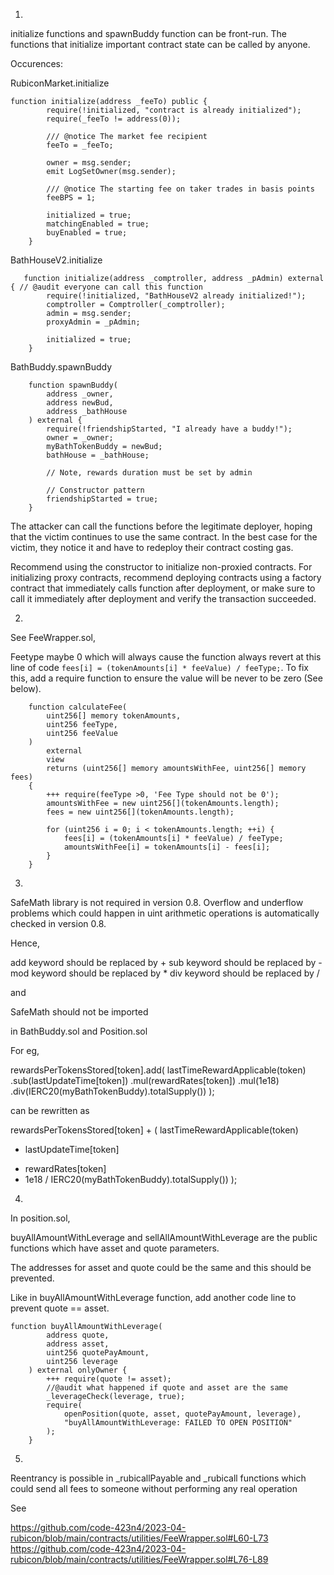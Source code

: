 1.

initialize functions and spawnBuddy function can be front-run. The functions that initialize important contract state can be called by anyone.

Occurences:

RubiconMarket.initialize

```solidity
function initialize(address _feeTo) public {
        require(!initialized, "contract is already initialized");
        require(_feeTo != address(0));

        /// @notice The market fee recipient
        feeTo = _feeTo;

        owner = msg.sender;
        emit LogSetOwner(msg.sender);

        /// @notice The starting fee on taker trades in basis points
        feeBPS = 1;

        initialized = true;
        matchingEnabled = true;
        buyEnabled = true;
    }
```

BathHouseV2.initialize

```solidity
   function initialize(address _comptroller, address _pAdmin) external { // @audit everyone can call this function
        require(!initialized, "BathHouseV2 already initialized!");
        comptroller = Comptroller(_comptroller);
        admin = msg.sender;
        proxyAdmin = _pAdmin;

        initialized = true;
    }
```

BathBuddy.spawnBuddy

```solidity
    function spawnBuddy(
        address _owner,
        address newBud,
        address _bathHouse
    ) external {
        require(!friendshipStarted, "I already have a buddy!");
        owner = _owner;
        myBathTokenBuddy = newBud;
        bathHouse = _bathHouse;

        // Note, rewards duration must be set by admin

        // Constructor pattern
        friendshipStarted = true;
    }
```

The attacker can call the functions before the legitimate deployer, hoping that the victim continues to use the same contract. In the best case for the victim, they notice it and have to redeploy their contract costing gas.

Recommend using the constructor to initialize non-proxied contracts. For initializing proxy contracts, recommend deploying contracts using a factory contract that immediately calls function after deployment, or make sure to call it immediately after deployment and verify the transaction succeeded.

2.

See FeeWrapper.sol,

Feetype maybe 0 which will always cause the function always revert at this line of code
```fees[i] = (tokenAmounts[i] * feeValue) / feeType;```. 
To fix this, add a require function to ensure the value will be never to be zero (See below).

```
    function calculateFee(
        uint256[] memory tokenAmounts,
        uint256 feeType,
        uint256 feeValue
    )
        external
        view
        returns (uint256[] memory amountsWithFee, uint256[] memory fees)
    {
        +++ require(feeType >0, 'Fee Type should not be 0');
        amountsWithFee = new uint256[](tokenAmounts.length);
        fees = new uint256[](tokenAmounts.length);

        for (uint256 i = 0; i < tokenAmounts.length; ++i) {
            fees[i] = (tokenAmounts[i] * feeValue) / feeType;
            amountsWithFee[i] = tokenAmounts[i] - fees[i];
        }
    }
```

3.

SafeMath library is not required in version 0.8.
Overflow and underflow problems which could happen in uint arithmetic operations is automatically checked in version 0.8.

Hence, 

add keyword should be replaced by +
sub keyword should be replaced by -
mod keyword should be replaced by *
div keyword should be replaced by /

and 

SafeMath should not be imported

in BathBuddy.sol and Position.sol

For eg, 

rewardsPerTokensStored[token].add(
lastTimeRewardApplicable(token)
.sub(lastUpdateTime[token])
.mul(rewardRates[token])
.mul(1e18)
.div(IERC20(myBathTokenBuddy).totalSupply())
);

can be rewritten as

rewardsPerTokensStored[token] + (
lastTimeRewardApplicable(token)
- lastUpdateTime[token]
* rewardRates[token]
* 1e18
/ IERC20(myBathTokenBuddy).totalSupply())
);

4.

In position.sol, 

buyAllAmountWithLeverage and sellAllAmountWithLeverage are the public functions which have asset and quote parameters.

The addresses for asset and quote could be the same and this should be prevented.

Like in buyAllAmountWithLeverage function, add another code line to prevent quote == asset.

```
function buyAllAmountWithLeverage(
        address quote,
        address asset,
        uint256 quotePayAmount,
        uint256 leverage
    ) external onlyOwner {
        +++ require(quote != asset);
        //@audit what happened if quote and asset are the same
        _leverageCheck(leverage, true);
        require(
            openPosition(quote, asset, quotePayAmount, leverage),
            "buyAllAmountWithLeverage: FAILED TO OPEN POSITION"
        );
    }
```

5.

Reentrancy is possible in _rubicallPayable and _rubicall functions which could send all fees to someone without performing any real operation

See 

https://github.com/code-423n4/2023-04-rubicon/blob/main/contracts/utilities/FeeWrapper.sol#L60-L73
https://github.com/code-423n4/2023-04-rubicon/blob/main/contracts/utilities/FeeWrapper.sol#L76-L89